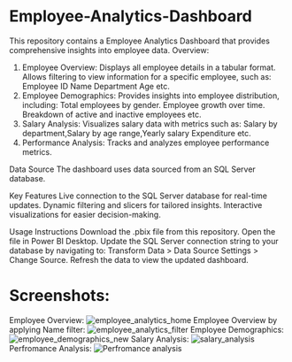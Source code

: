 # Employee-Analytics-Dashboard
This repository contains a Employee Analytics Dashboard that provides comprehensive insights into employee data.
Overview:
1. Employee Overview:
Displays all employee details in a tabular format.
Allows filtering to view information for a specific employee, such as:
Employee ID
Name
Department
Age etc.
2. Employee Demographics:
Provides insights into employee distribution, including:
Total employees by gender.
Employee growth over time.
Breakdown of active and inactive employees etc.
3. Salary Analysis:
Visualizes salary data with metrics such as:
Salary by department,Salary by age range,Yearly salary Expenditure etc.
4. Performance Analysis:
Tracks and analyzes employee performance metrics.

Data Source
The dashboard uses data sourced from an SQL Server database. 

Key Features
Live connection to the SQL Server database for real-time updates.
Dynamic filtering and slicers for tailored insights.
Interactive visualizations for easier decision-making.

Usage Instructions
Download the .pbix file from this repository.
Open the file in Power BI Desktop.
Update the SQL Server connection string to your database by navigating to:
Transform Data > Data Source Settings > Change Source.
Refresh the data to view the updated dashboard.


# Screenshots:
Employee Overview:
![employee_analytics_home](https://github.com/user-attachments/assets/4ce2030c-d3c4-46d6-b8c2-ceaa99361a02)
Employee Overview by  applying Name filter:
![employee_analytics_filter](https://github.com/user-attachments/assets/2af2f240-6010-4359-b15b-d6b45f11aee3)
Employee Demographics:
![employee_demographics_new](https://github.com/user-attachments/assets/33ba7b6b-e35e-4c76-9728-00d2158003e9)
Salary Analysis:
![salary_analysis](https://github.com/user-attachments/assets/b9502413-582e-4c95-aa03-7b97c2d43ae4)
Perfromance Analysis:
![Perfromance analysis](https://github.com/user-attachments/assets/92594aa2-a6fd-4405-9c9f-6c038310629d)
